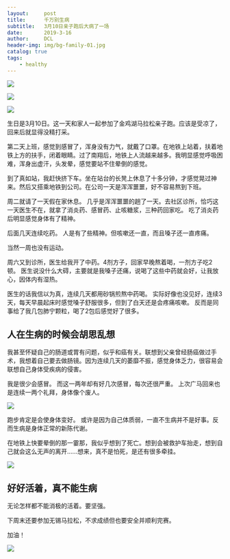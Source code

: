 ```yaml
---
layout:     post
title:      千万别生病
subtitle:   3月10日亲子跑后大病了一场
date:       2019-3-16
author:     DCL
header-img: img/bg-family-01.jpg
catalog: true
tags:
    - healthy
---
```


![](http://daichunlei.com/img/qinzirun_2019_01.jpg)

![](http://daichunlei.com/img/qinzirun_2019_02.jpg)

![](http://daichunlei.com/img/qinzirun_2019_03.jpg)


生日是3月10日。这一天和家人一起参加了金鸡湖马拉松亲子跑。应该是受凉了，回来后就显得没精打采。

第二天上班，感觉到感冒了，浑身没有力气，就戴了口罩。在地铁上站着，扶着地铁上方的扶手，闭着眼睛。过了南翔后，地铁上人流越来越多。我明显感觉呼吸困难，浑身出虚汗，头发晕，感觉要站不住晕倒的感觉。

到了真如站，我赶快挤下车。坐在站台的长凳上休息了十多分钟，才感觉晃过神来。然后又搭乘地铁到公司。在公司一天是浑浑噩噩，好不容易熬到下班。

周二就请了一天假在家休息。 几乎是浑浑噩噩的趟了一天。去社区诊所，恰巧这一天医生不在，就拿了消炎药、感冒药、止咳糖浆，三种药回家吃。 吃了消炎药后明显感觉身体有了精神。

后面几天连续吃药。 人是有了些精神。但咳嗽还一直，而且嗓子还一直疼痛。

当然一周也没有运动。

周六又到诊所，医生给我开了中药。4剂方子，回家早晚熬着喝，一剂方子吃2顿。 医生说没什么大碍，主要就是我嗓子还痛，说喝了这些中药就会好，让我放心，因体内有湿热。

医生的话我信以为真，连续几天都用砂锅煎熬中药喝。 实际好像也没见好，连续3天，每天早晨起床时感觉嗓子舒服很多，但到了白天还是会疼痛咳嗽。 反而是同事给了我几包肺宁颗粒，喝了2包后感觉好了很多。


## 人在生病的时候会胡思乱想 ##
我甚至怀疑自己的肠道或胃有问题，似乎和癌有关。联想到父亲曾经肠癌做过手术，我想着自己要去做肠镜。因为连续几天的萎靡不振，感觉身体乏力，很容易会联想自己身体受疾病的侵害。

我是很少会感冒。 而这一两年却有好几次感冒，每次还很严重。 上次广马回来也是连续一两个礼拜，身体像个废人。

![](http://daichunlei.com/img/qinzirun_2019_05.jpg)

跑步肯定是会使身体变好。 或许是因为自己体质弱，一直不生病并不是好事。反而生病是身体正常的新陈代谢。

在地铁上快要晕倒的那一霎那，我似乎想到了死亡。想到会被救护车抬走，想到自己就会这么无声的离开……想来，真不是怕死，是还有很多牵挂。

![](http://daichunlei.com/img/qinzirun_2019_06.jpg)

## 好好活着，真不能生病 ##
无论怎样都不能消极的活着。要坚强。

下周末还要参加无锡马拉松，不求成绩但也要安全并顺利完赛。

加油！

![](http://daichunlei.com/img/qinzirun_2019_07.jpg)

